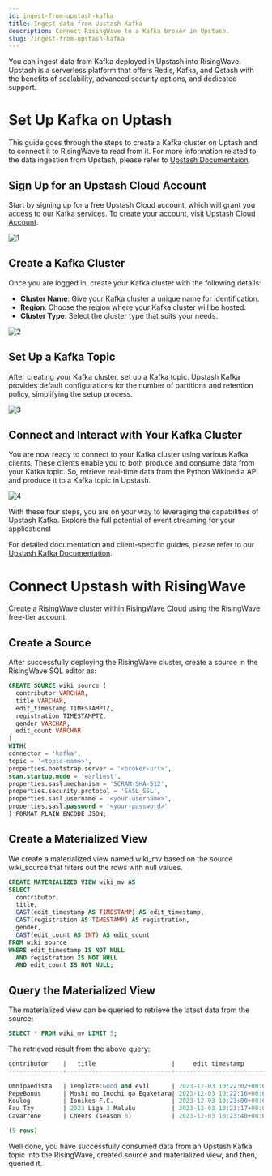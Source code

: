 ```yaml
---
id: ingest-from-upstash-kafka
title: Ingest data from Upstash Kafka
description: Connect RisingWave to a Kafka broker in Upstash.
slug: /ingest-from-upstash-kafka
---
```

<head>
  <link rel="canonical" href="https://docs.risingwave.com/docs/current/ingest-from-upstash-kafka/" />
</head>

You can ingest data from Kafka deployed in Upstash into RisingWave. Upstash is a serverless platform that offers Redis, Kafka, and Qstash with the benefits of scalability, advanced security options, and dedicated support.

# Set Up Kafka on Uptash

This guide goes through the steps to create a Kafka cluster on Uptash and to connect it to RisingWave to read from it. For more information related to the data ingestion from Upstash, please refer to [Upstash Documentaion](https://upstash.com/docs/kafka/overall/getstarted).

## Sign Up for an Upstash Cloud Account

Start by signing up for a free Upstash Cloud account, which will grant you access to our Kafka services. To create your account, visit [Upstash Cloud Account](https://console.upstash.com/kafka).

![1](https://github.com/fahadullahshah261/risingwave-tutorials/assets/99340455/e7685303-1e16-4f00-8095-aa12de40e9e8)

## Create a Kafka Cluster

Once you are logged in, create your Kafka cluster with the following details:

- **Cluster Name**: Give your Kafka cluster a unique name for identification.
- **Region**: Choose the region where your Kafka cluster will be hosted.
- **Cluster Type**: Select the cluster type that suits your needs.

![2](https://github.com/fahadullahshah261/risingwave-tutorials/assets/99340455/b633cbc5-d084-47ab-99ae-61765fffb308)

## Set Up a Kafka Topic

After creating your Kafka cluster, set up a Kafka topic. Upstash Kafka provides default configurations for the number of partitions and retention policy, simplifying the setup process.

![3](https://github.com/fahadullahshah261/risingwave-tutorials/assets/99340455/61003e9f-1cb1-4c45-a90d-ccefe5c6a835)

## Connect and Interact with Your Kafka Cluster

You are now ready to connect to your Kafka cluster using various Kafka clients. These clients enable you to both produce and consume data from your Kafka topic. So, retrieve real-time data from the Python Wikipedia API and produce it to a Kafka topic in Upstash.

![4](https://github.com/fahadullahshah261/risingwave-tutorials/assets/99340455/5937c6c1-076a-4dab-8ceb-6abf9904743a)

With these four steps, you are on your way to leveraging the capabilities of Upstash Kafka. Explore the full potential of event streaming for your applications!

For detailed documentation and client-specific guides, please refer to our [Upstash Kafka Documentation](https://upstash.com/docs/kafka).

# Connect Upstash with RisingWave

Create a RisingWave cluster within [RisingWave Cloud](https://cloud.risingwave.com/) using the RisingWave free-tier account.

## Create a Source
After successfully deploying the RisingWave cluster, create a source in the RisingWave SQL editor as:

```sql
CREATE SOURCE wiki_source (
  contributor VARCHAR,
  title VARCHAR,
  edit_timestamp TIMESTAMPTZ,
  registration TIMESTAMPTZ,
  gender VARCHAR,
  edit_count VARCHAR
)
WITH(
connector = 'kafka',
topic = '<topic-name>', 
properties.bootstrap.server = '<broker-url>', 
scan.startup.mode = 'earliest', 
properties.sasl.mechanism = 'SCRAM-SHA-512', 
properties.security.protocol = 'SASL_SSL', 
properties.sasl.username = '<your-username>', 
properties.sasl.password = '<your-password>'
) FORMAT PLAIN ENCODE JSON;
```
## Create a Materialized View
We create a materialized view named wiki_mv based on the source wiki_source that filters out the rows with null values.

```sql
CREATE MATERIALIZED VIEW wiki_mv AS
SELECT  
  contributor,
  title,
  CAST(edit_timestamp AS TIMESTAMP) AS edit_timestamp,
  CAST(registration AS TIMESTAMP) AS registration,
  gender,
  CAST(edit_count AS INT) AS edit_count
FROM wiki_source
WHERE edit_timestamp IS NOT NULL
  AND registration IS NOT NULL
  AND edit_count IS NOT NULL;
```
## Query the Materialized View

The materialized view can be queried to retrieve the latest data from the source:

```sql
SELECT * FROM wiki_mv LIMIT 5;
```
The retrieved result from the above query:
```sql
contributor    |   title                     |     edit_timestamp             |       registration        | gender  | edit_count
---------------+-----------------------------+---------------------------+---------------------------+---------+-----------

Omnipaedista   | Template:Good and evil      | 2023-12-03 10:22:02+00:00 | 2008-12-14 06:02:32+00:00 | male    | 222563
PepeBonus      | Moshi mo Inochi ga Egaketara| 2023-12-03 10:22:16+00:00 | 2012-06-02 13:39:53+00:00 | unknown | 20731
Koulog         | Ionikos F.C.                | 2023-12-03 10:23:00+00:00 | 2023-10-28 05:52:35+00:00 | unknown | 691
Fau Tzy        | 2023 Liga 3 Maluku          | 2023-12-03 10:23:17+00:00 | 2022-07-23 09:53:11+00:00 | unknown | 4697
Cavarrone      | Cheers (season 8)           | 2023-12-03 10:23:40+00:00 | 2008-08-23 11:13:14+00:00 | male    | 83643

(5 rows)
```
Well done, you have successfully consumed data from an Upstash Kafka topic into the RisingWave, created source and materialized view, and then, queried it.
